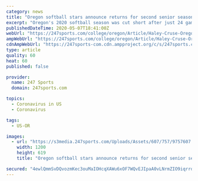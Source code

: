 ```yaml
---
category: news
title: "Oregon softball stars announce returns for second senior seasons"
excerpt: "Oregon's 2020 softball season was cut short after just 24 games. The coronavirus outbreak forced the cancellation of the season's remainder, including all of Pac-12 play. A few months ago, Outfielder Haley Cruse and pitcher Samaria Diaz saw their senior seasons vanish before their eyes."
publishedDateTime: 2020-05-07T18:41:00Z
webUrl: "https://247sports.com/college/oregon/Article/Haley-Cruse-Oregon-Softball-Ducks-softball-Brook-Yanez-Samaria-Diaz-146907424/"
ampWebUrl: "https://247sports.com/college/oregon/Article/Haley-Cruse-Oregon-Softball-Ducks-softball-Brook-Yanez-Samaria-Diaz-146907424/Amp/"
cdnAmpWebUrl: "https://247sports-com.cdn.ampproject.org/c/s/247sports.com/college/oregon/Article/Haley-Cruse-Oregon-Softball-Ducks-softball-Brook-Yanez-Samaria-Diaz-146907424/Amp/"
type: article
quality: 60
heat: 60
published: false

provider:
  name: 247 Sports
  domain: 247sports.com

topics:
  - Coronavirus in US
  - Coronavirus

tags:
  - US-OR

images:
  - url: "https://s3media.247sports.com/Uploads/Assets/607/757/9757607.jpg"
    width: 1200
    height: 619
    title: "Oregon softball stars announce returns for second senior seasons"

secured: "4ewlQmmSvDQvozmKec3ouMaIOHcqXAWu6xOF7WQvEJIpaA0vLNrmZIO9iqrrdssX0xEnAMECjZRpknWZmhUECwfqr0y0ajA4Y9JyBCX3rizVRR5tRwjORHEGaqfoo7gLarGBAD26AzABLLuWrMIs7rWScSWndowYn0LTz1HcDRiW3puPKJMC+BGQvcfe4VnV57nBBGUjT0CGRQXq7RC+nAnA/FqxhWijd5cdVrWLbit9KqZbykpliA9W501OmWiIFCUNpxNf785GNR8XDuia0PJrykEMok0P8GNr4z175pokTd549fpCTvJNKe6deb16QUmRug0FnKtPr5tDsGnUoYYG72G5ZlEA/ga759DfwfdNlvuzmH0XFuLJnyw+e9+e+Cs19tHuahbd7LwcLooKPYUN3/6eUDYf0wqcp1ZX4BZ+nSt3Xz9zu8PRl8WyXFayPDuaXvpLivgvcVqy4GQHY2boMj5vEuV9kjyRcmmlLks=;W0OMiLCulmhbZ5phPDujBA=="
---
```


